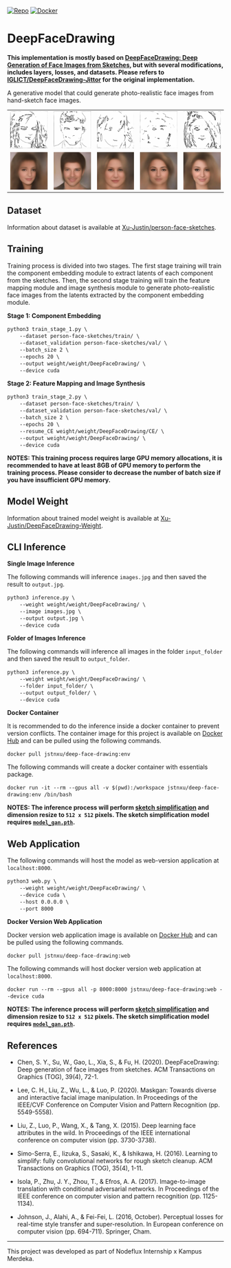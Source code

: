 [![Repo](https://badgen.net/badge/icon/GitHub?icon=github&label)](https://github.com/Xu-Justin/DeepFaceDrawing) [![Docker](https://badgen.net/badge/icon/Docker%20Hub?icon=docker&label)](https://hub.docker.com/repository/docker/jstnxu/deep-face-drawing/tags)

# DeepFaceDrawing

**This implementation is mostly based on [DeepFaceDrawing: Deep Generation of Face Images from Sketches](http://geometrylearning.com/paper/DeepFaceDrawing.pdf), but with several modifications, includes layers, losses, and datasets. Please refers to [IGLICT/DeepFaceDrawing-Jittor](https://github.com/IGLICT/DeepFaceDrawing-Jittor) for the original implementation.**

A generative model that could generate photo-realistic face images from hand-sketch face images.

<table>
  <tr>
    <td><img src="resources/sample_sketches/13730.jpg"></td>
    <td><img src="resources/sample_sketches/17039.jpg"></td>
    <td><img src="resources/sample_sketches/21360.jpg"></td>
    <td><img src="resources/sample_sketches/27211.jpg"></td>
    <td><img src="resources/sample_sketches/5298.jpg"></td>
  </tr>
  <tr>
    <td><img src="resources/sample_fakes/13730.jpg"></td>
    <td><img src="resources/sample_fakes/17039.jpg"></td>
    <td><img src="resources/sample_fakes/21360.jpg"></td>
    <td><img src="resources/sample_fakes/27211.jpg"></td>
    <td><img src="resources/sample_fakes/5298.jpg"></td>
  </tr>
</table>

## Dataset

Information about dataset is available at [Xu-Justin/person-face-sketches](https://github.com/Xu-Justin/person-face-sketches#readme).

## Training

Training process is divided into two stages. The first stage training will train the component embedding module to extract latents of each component from the sketches. Then, the second stage training will train the feature mapping module and image synthesis module to generate photo-realistic face images from the latents extracted by the component embedding module.

**Stage 1: Component Embedding**

```
python3 train_stage_1.py \
    --dataset person-face-sketches/train/ \
    --dataset_validation person-face-sketches/val/ \
    --batch_size 2 \
    --epochs 20 \
    --output weight/weight/DeepFaceDrawing/ \
    --device cuda
```

**Stage 2: Feature Mapping and Image Synthesis**

```
python3 train_stage_2.py \
    --dataset person-face-sketches/train/ \
    --dataset_validation person-face-sketches/val/ \
    --batch_size 2 \
    --epochs 20 \
    --resume_CE weight/weight/DeepFaceDrawing/CE/ \
    --output weight/weight/DeepFaceDrawing/ \
    --device cuda
```

**NOTES: This training process requires large GPU memory allocations, it is recommended to have at least 8GB of GPU memory to perform the training process. Please consider to decrease the number of batch size if you have insufficient GPU memory.**

## Model Weight

Information about trained model weight is available at [Xu-Justin/DeepFaceDrawing-Weight](https://github.com/Xu-Justin/DeepFaceDrawing-Weight#readme).

## CLI Inference

**Single Image Inference**

The following commands will inference `images.jpg` and then saved the result to `output.jpg`.

```
python3 inference.py \
    --weight weight/weight/DeepFaceDrawing/ \
    --image images.jpg \
    --output output.jpg \
    --device cuda
```

**Folder of Images Inference**

The following commands will inference all images in the folder `input_folder` and then saved the result to `output_folder`.

```
python3 inference.py \
    --weight weight/weight/DeepFaceDrawing/ \
    --folder input_folder/ \
    --output output_folder/ \
    --device cuda
```

**Docker Container**

It is recommended to do the inference inside a docker container to prevent version conflicts. The container image for this project is available on [Docker Hub](https://hub.docker.com/layers/234798591/jstnxu/deep-face-drawing/env/images/sha256-7522d3bc7c326ea1b1de9299dce7344b30065d12e9effbacef6cb19fbae971ed?context=repo) and can be pulled using the following commands.

```
docker pull jstnxu/deep-face-drawing:env
```

The following commands will create a docker container with essentials package.

```
docker run -it --rm --gpus all -v $(pwd):/workspace jstnxu/deep-face-drawing:env /bin/bash
```

**NOTES: The inference process will perform [sketch simplification](https://esslab.jp/~ess/publications/SimoSerraSIGGRAPH2016.pdf) and dimension resize to `512 x 512` pixels. The sketch simplification model requires [`model_gan.pth`](https://drive.google.com/file/d/1-16NelGGRQBOBa42OFpgu3QX4y4rSs0q/view?usp=sharing).**

## Web Application

The following commands will host the model as web-version application at `localhost:8000`.

```
python3 web.py \
    --weight weight/weight/DeepFaceDrawing/ \
    --device cuda \
    --host 0.0.0.0 \
    --port 8000
```

**Docker Version Web Application**

Docker version web application image is available on [Docker Hub](https://hub.docker.com/layers/234795812/jstnxu/deep-face-drawing/web/images/sha256-c71ea3388e2a25f9f240f330349322ac8dd9bb431de85cc73d5064b0b58e0db8?context=repo) and can be pulled using the following commands.

```
docker pull jstnxu/deep-face-drawing:web
```

The following commands will host docker version web application at `localhost:8000`.

```
docker run --rm --gpus all -p 8000:8000 jstnxu/deep-face-drawing:web --device cuda
```

**NOTES: The inference process will perform [sketch simplification](https://esslab.jp/~ess/publications/SimoSerraSIGGRAPH2016.pdf) and dimension resize to `512 x 512` pixels. The sketch simplification model requires [`model_gan.pth`](https://drive.google.com/file/d/1-16NelGGRQBOBa42OFpgu3QX4y4rSs0q/view?usp=sharing).**

## References

* Chen, S. Y., Su, W., Gao, L., Xia, S., & Fu, H. (2020). DeepFaceDrawing: Deep generation of face images from sketches. ACM Transactions on Graphics (TOG), 39(4), 72-1.

* Lee, C. H., Liu, Z., Wu, L., & Luo, P. (2020). Maskgan: Towards diverse and interactive facial image manipulation. In Proceedings of the IEEE/CVF Conference on Computer Vision and Pattern Recognition (pp. 5549-5558).

* Liu, Z., Luo, P., Wang, X., & Tang, X. (2015). Deep learning face attributes in the wild. In Proceedings of the IEEE international conference on computer vision (pp. 3730-3738).

* Simo-Serra, E., Iizuka, S., Sasaki, K., & Ishikawa, H. (2016). Learning to simplify: fully convolutional networks for rough sketch cleanup. ACM Transactions on Graphics (TOG), 35(4), 1-11.

* Isola, P., Zhu, J. Y., Zhou, T., & Efros, A. A. (2017). Image-to-image translation with conditional adversarial networks. In Proceedings of the IEEE conference on computer vision and pattern recognition (pp. 1125-1134).

* Johnson, J., Alahi, A., & Fei-Fei, L. (2016, October). Perceptual losses for real-time style transfer and super-resolution. In European conference on computer vision (pp. 694-711). Springer, Cham.

---

This project was developed as part of Nodeflux Internship x Kampus Merdeka.

